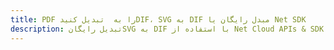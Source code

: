 ---title: PDF را به  تبدیل کنیدDIF، SVG به DIF مبدل رایگان یا Net SDKdescription: تبدیل رایگانSVG به DIF با استفاده از Net Cloud APIs & SDK همچنین اسناد PDF را در Cloud ایجاد، ویرایش و رندر کنید.---